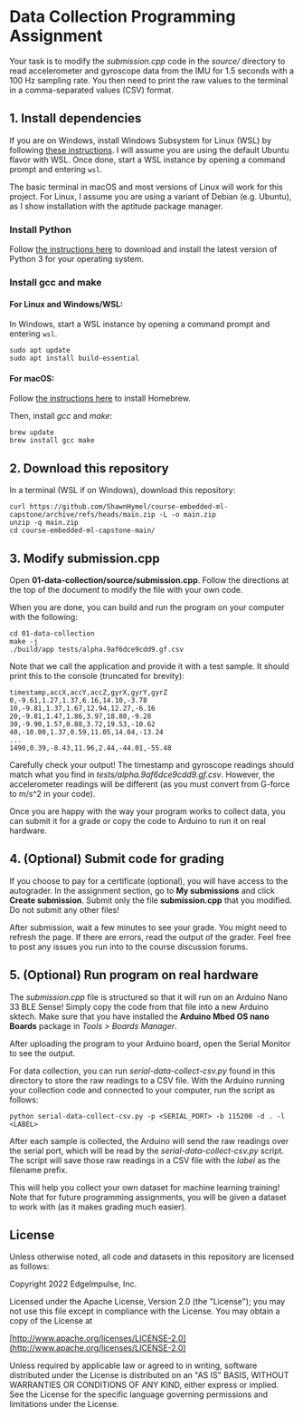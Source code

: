 # Data Collection Programming Assignment

Your task is to modify the *submission.cpp* code in the *source/* directory to read accelerometer and gyroscope data from the IMU for 1.5 seconds with a 100 Hz sampling rate. You then need to print the raw values to the terminal in a comma-separated values (CSV) format.

## 1. Install dependencies

If you are on Windows, install Windows Subsystem for Linux (WSL) by following [these instructions](https://learn.microsoft.com/en-us/windows/wsl/install). I will assume you are using the default Ubuntu flavor with WSL. Once done, start a WSL instance by opening a command prompt and entering `wsl`.

The basic terminal in macOS and most versions of Linux will work for this project. For Linux, I assume you are using a variant of Debian (e.g. Ubuntu), as I show installation with the aptitude package manager.

### Install Python

Follow [the instructions here](https://www.python.org/downloads/) to download and install the latest version of Python 3 for your operating system.

### Install gcc and make

#### For Linux and Windows/WSL:

In Windows, start a WSL instance by opening a command prompt and entering `wsl`.

```
sudo apt update
sudo apt install build-essential
```

#### For macOS:

Follow [the instructions here](https://brew.sh/) to install Homebrew.

Then, install *gcc* and *make*:

```
brew update
brew install gcc make
```

## 2. Download this repository

In a terminal (WSL if on Windows), download this repository:

```
curl https://github.com/ShawnHymel/course-embedded-ml-capstone/archive/refs/heads/main.zip -L -o main.zip
unzip -q main.zip
cd course-embedded-ml-capstone-main/
```

## 3. Modify submission.cpp

Open **01-data-collection/source/submission.cpp**. Follow the directions at the top of the document to modify the file with your own code.

When you are done, you can build and run the program on your computer with the following:

```
cd 01-data-collection
make -j
./build/app tests/alpha.9af6dce9cdd9.gf.csv
```

Note that we call the application and provide it with a test sample. It should print this to the console (truncated for brevity):

```
timestamp,accX,accY,accZ,gyrX,gyrY,gyrZ
0,-9.61,1.27,1.37,6.16,14.10,-3.78
10,-9.81,1.37,1.67,12.94,12.27,-6.16
20,-9.81,1.47,1.86,3.97,18.80,-9.28
30,-9.90,1.57,0.88,3.72,19.53,-10.62
40,-10.00,1.37,0.59,11.05,14.04,-13.24
...
1490,0.39,-8.43,11.96,2.44,-44.01,-55.48
```

Carefully check your output! The timestamp and gyroscope readings should match what you find in *tests/alpha.9af6dce9cdd9.gf.csv*. However, the accelerometer readings will be different (as you must convert from G-force to m/s^2 in your code).

Once you are happy with the way your program works to collect data, you can submit it for a grade or copy the code to Arduino to run it on real hardware.

## 4. (Optional) Submit code for grading

If you choose to pay for a certificate (optional), you will have access to the autograder. In the assignment section, go to **My submissions** and click **Create submission**. Submit only the file **submission.cpp** that you modified. Do not submit any other files!

After submission, wait a few minutes to see your grade. You might need to refresh the page. If there are errors, read the output of the grader. Feel free to post any issues you run into to the course discussion forums.

## 5. (Optional) Run program on real hardware

The *submission.cpp* file is structured so that it will run on an Arduino Nano 33 BLE Sense! Simply copy the code from that file into a new Arduino sktech. Make sure that you have installed the **Arduino Mbed OS nano Boards** package in *Tools > Boards Manager*.

After uploading the program to your Arduino board, open the Serial Monitor to see the output.

For data collection, you can run *serial-data-collect-csv.py* found in this directory to store the raw readings to a CSV file. With the Arduino running your collection code and connected to your computer, run the script as follows:

```
python serial-data-collect-csv.py -p <SERIAL_PORT> -b 115200 -d . -l <LABEL>
```

After each sample is collected, the Arduino will send the raw readings over the serial port, which will be read by the *serial-data-collect-csv.py* script. The script will save those raw readings in a CSV file with the *label* as the filename prefix.

This will help you collect your own dataset for machine learning training! Note that for future programming assignments, you will be given a dataset to work with (as it makes grading much easier).

## License

Unless otherwise noted, all code and datasets in this repository are licensed as follows:

Copyright 2022 EdgeImpulse, Inc.

Licensed under the Apache License, Version 2.0 (the "License");
you may not use this file except in compliance with the License.
You may obtain a copy of the License at

[http://www.apache.org/licenses/LICENSE-2.0](http://www.apache.org/licenses/LICENSE-2.0)

Unless required by applicable law or agreed to in writing, software
distributed under the License is distributed on an "AS IS" BASIS,
WITHOUT WARRANTIES OR CONDITIONS OF ANY KIND, either express or implied.
See the License for the specific language governing permissions and
limitations under the License.